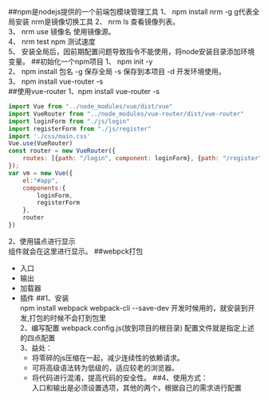 ##npm是nodejs提供的一个前端包模块管理工具
1、 npm install nrm -g    g代表全局安装  nrm是镜像切换工具
2、 nrm ls 查看镜像列表。  
3、 nrm use 镜像名    使用镜像源。  
4、 nrm test npm   测试速度  
5、 安装全局后，因前期配置问题导致指令不能使用，将node安装目录添加环境变量。
##初始化一个npm项目
1、 npm init -y  
2、 npm install 包名 -g 保存全局  -s 保存到本项目  -d 开发环境使用。  
3、 npm install vue-router -s   
##使用vue-router
1、npm install vue-router -s  
```javascript
import Vue from "../node_modules/vue/dist/vue"
import VueRouter from "../node_modules/vue-router/dist/vue-router"
import loginForm from "./js/login"
import registerForm from "./js/register"
import './css/main.css'
Vue.use(VueRouter)
const router = new VueRouter({
    routes: [{path: "/login", component: loginForm}, {path: "/register", component: registerForm}]
});
var vm = new Vue({
    el:"#app",
    components:{
        loginForm,
        registerForm
    },
    router
})
```
2、使用锚点进行显示  
<router-view></router-view>    组件就会在这里进行显示。
##webpck打包
* 入口
* 输出
* 加载器
* 插件 
##1、安装  
npm install webpack  webpack-cli --save-dev   开发时候用的，就安装到开发,打包的时候不会打到包里  
2、编写配置 webpack.config.js(放到项目的根目录) 配置文件就是指定上述的四点配置    
3、益处：  
   * 将零碎的js压缩在一起，减少连续性的依赖请求。
   * 可将高级语法转为低级的，适应较老的浏览器。
   * 将代码进行混淆，提高代码的安全性。 
##4、使用方式：  
  入口和输出是必须设置选项，其他的两个，根据自己的需求进行配置
 
 